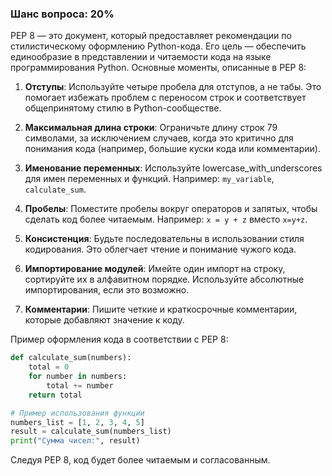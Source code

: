 ### Шанс вопроса: 20%

PEP 8 — это документ, который предоставляет рекомендации по стилистическому оформлению Python-кода. Его цель — обеспечить единообразие в представлении и читаемости кода на языке программирования Python. Основные моменты, описанные в PEP 8:

1. **Отступы**: Используйте четыре пробела для отступов, а не табы. Это помогает избежать проблем с переносом строк и соответствует общепринятому стилю в Python-сообществе.

2. **Максимальная длина строки**: Ограничьте длину строк 79 символами, за исключением случаев, когда это критично для понимания кода (например, большие куски кода или комментарии).

3. **Именование переменных**: Используйте lowercase_with_underscores для имен переменных и функций. Например: `my_variable`, `calculate_sum`.

4. **Пробелы**: Поместите пробелы вокруг операторов и запятых, чтобы сделать код более читаемым. Например: `x = y + z` вместо `x=y+z`.

5. **Консистенция**: Будьте последовательны в использовании стиля кодирования. Это облегчает чтение и понимание чужого кода.

6. **Импортирование модулей**: Имейте один импорт на строку, сортируйте их в алфавитном порядке. Используйте абсолютные импортирования, если это возможно.

7. **Комментарии**: Пишите четкие и краткосрочные комментарии, которые добавляют значение к коду.

Пример оформления кода в соответствии с PEP 8:

```python
def calculate_sum(numbers):
    total = 0
    for number in numbers:
        total += number
    return total

# Пример использования функции
numbers_list = [1, 2, 3, 4, 5]
result = calculate_sum(numbers_list)
print("Сумма чисел:", result)
```

Следуя PEP 8, код будет более читаемым и согласованным.